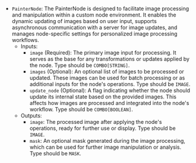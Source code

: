 - `PainterNode`: The PainterNode is designed to facilitate image processing and manipulation within a custom node environment. It enables the dynamic updating of images based on user input, supports asynchronous communication with a server for image updates, and manages node-specific settings for personalized image processing workflows.
    - Inputs:
        - `image` (Required): The primary image input for processing. It serves as the base for any transformations or updates applied by the node. Type should be `COMBO[STRING]`.
        - `images` (Optional): An optional list of images to be processed or updated. These images can be used for batch processing or as additional inputs for the node's operations. Type should be `IMAGE`.
        - `update_node` (Optional): A flag indicating whether the node should update its internal state based on the provided images. This affects how images are processed and integrated into the node's workflow. Type should be `COMBO[BOOLEAN]`.
    - Outputs:
        - `image`: The processed image after applying the node's operations, ready for further use or display. Type should be `IMAGE`.
        - `mask`: An optional mask generated during the image processing, which can be used for further image manipulation or analysis. Type should be `MASK`.
